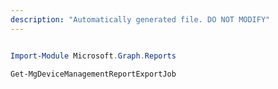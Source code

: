 ```yaml
---
description: "Automatically generated file. DO NOT MODIFY"
---
```


```powershell

Import-Module Microsoft.Graph.Reports

Get-MgDeviceManagementReportExportJob

```
